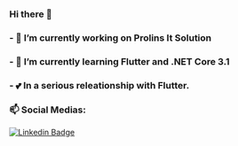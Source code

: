 ### Hi there 👋
### - 🔭 I’m currently working on Prolins It Solution
### - 🌱 I’m currently learning Flutter and .NET Core 3.1

### - 💕 In a serious releationship with Flutter.

### 📫 Social Medias:
[![Linkedin Badge](https://img.shields.io/badge/-LinkedIn-blue?style=flat-square&logo=Linkedin&logoColor=white&link=https://www.linkedin.com/in/filipe-braga-2018/)](https://www.linkedin.com/in/filipe-braga-2018/)

<!--
**Filipi1/Filipi1** is a ✨ _special_ ✨ repository because its `README.md` (this file) appears on your GitHub profile.

Here are some ideas to get you started:

- 🔭 I’m currently working on ...
- 🌱 I’m currently learning ...
- 👯 I’m looking to collaborate on ...
- 🤔 I’m looking for help with ...
- 💬 Ask me about ...
- 📫 How to reach me: ...
- 😄 Pronouns: ...
- ⚡ Fun fact: ...
-->
